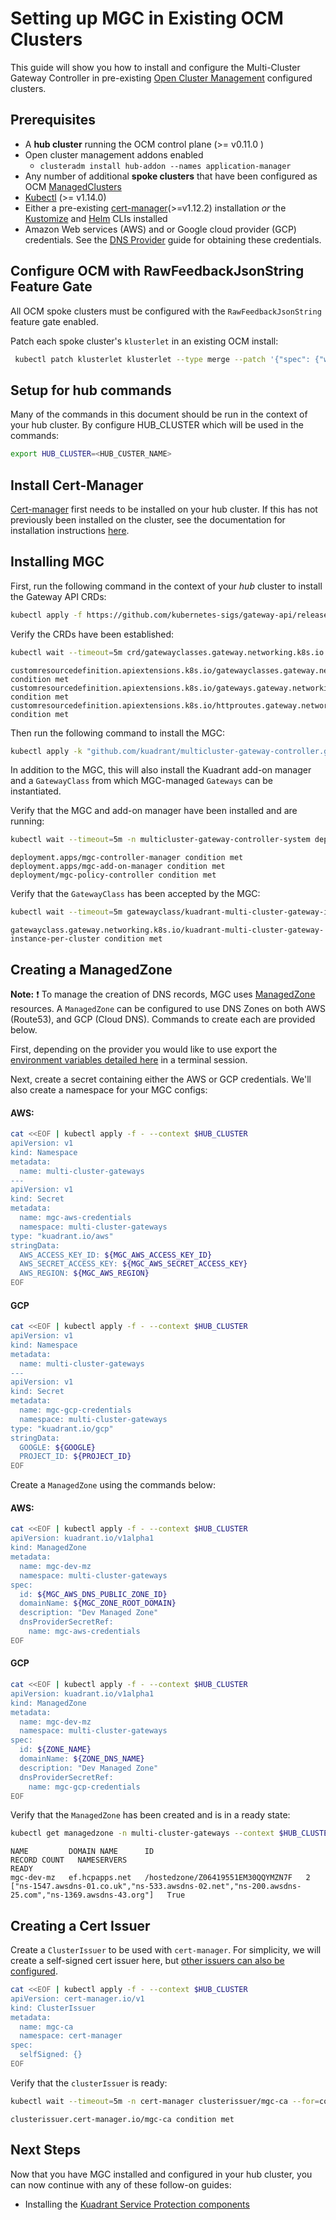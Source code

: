 # Setting up MGC in Existing OCM Clusters

This guide will show you how to install and configure the Multi-Cluster Gateway Controller in pre-existing [Open Cluster Management](https://open-cluster-management.io/) configured clusters.

## Prerequisites

- A **hub cluster** running the OCM control plane (>= v0.11.0 )
- Open cluster management addons enabled
  -  `clusteradm install hub-addon --names application-manager`
- Any number of additional **spoke clusters** that have been configured as OCM [ManagedClusters](https://open-cluster-management.io/concepts/managedcluster/)
- [Kubectl](https://kubernetes.io/docs/tasks/tools/#kubectl) (>= v1.14.0)
- Either a pre-existing [cert-manager](https://cert-manager.io/)(>=v1.12.2) installation _or_ the [Kustomize](https://kubectl.docs.kubernetes.io/installation/kustomize/) and [Helm](https://helm.sh/docs/intro/quickstart/#install-helm) CLIs installed
- Amazon Web services (AWS) and or Google cloud provider (GCP) credentials. See the [DNS Provider](../dnspolicy/dns-provider.md) guide for obtaining these credentials.

## Configure OCM with RawFeedbackJsonString Feature Gate

All OCM spoke clusters must be configured with the `RawFeedbackJsonString` feature gate enabled.

Patch each spoke cluster's `klusterlet` in an existing OCM install:

   ```bash
    kubectl patch klusterlet klusterlet --type merge --patch '{"spec": {"workConfiguration": {"featureGates": [{"feature": "RawFeedbackJsonString", "mode": "Enable"}]}}}' --context <EACH_SPOKE_CLUSTER>
   ```

## Setup for hub commands
Many of the commands in this document should be run in the context of your hub cluster.
By configure HUB_CLUSTER which will be used in the commands:

```bash
export HUB_CLUSTER=<HUB_CUSTER_NAME>
```

## Install Cert-Manager
[Cert-manager](https://cert-manager.io/) first needs to be installed on your hub cluster. If this has not previously been installed on the cluster, see the documentation for installation instructions [here](https://cert-manager.io/docs/installation/kubectl/).

## Installing MGC

First, run the following command in the context of your *hub* cluster to install the Gateway API CRDs:

```bash
kubectl apply -f https://github.com/kubernetes-sigs/gateway-api/releases/download/v1.0.0/standard-install.yaml --context $HUB_CLUSTER
```

Verify the CRDs have been established:

```bash
kubectl wait --timeout=5m crd/gatewayclasses.gateway.networking.k8s.io crd/gateways.gateway.networking.k8s.io crd/httproutes.gateway.networking.k8s.io --for=condition=Established --context $HUB_CLUSTER
```

```
customresourcedefinition.apiextensions.k8s.io/gatewayclasses.gateway.networking.k8s.io condition met
customresourcedefinition.apiextensions.k8s.io/gateways.gateway.networking.k8s.io condition met
customresourcedefinition.apiextensions.k8s.io/httproutes.gateway.networking.k8s.io condition met
```

Then run the following command to install the MGC:

```bash
kubectl apply -k "github.com/kuadrant/multicluster-gateway-controller.git/config/mgc-install-guide?ref=release-0.3" --context $HUB_CLUSTER
```

In addition to the MGC, this will also install the Kuadrant add-on manager and a `GatewayClass` from which MGC-managed `Gateways` can be instantiated.

Verify that the MGC and add-on manager have been installed and are running:

```bash
kubectl wait --timeout=5m -n multicluster-gateway-controller-system deployment/mgc-controller-manager deployment/mgc-add-on-manager deployment/mgc-policy-controller --for=condition=Available --context $HUB_CLUSTER
```
```
deployment.apps/mgc-controller-manager condition met
deployment.apps/mgc-add-on-manager condition met
deployment/mgc-policy-controller condition met
```

Verify that the `GatewayClass` has been accepted by the MGC:

```bash
kubectl wait --timeout=5m gatewayclass/kuadrant-multi-cluster-gateway-instance-per-cluster --for=condition=Accepted --context $HUB_CLUSTER
```
```
gatewayclass.gateway.networking.k8s.io/kuadrant-multi-cluster-gateway-instance-per-cluster condition met
```

## Creating a ManagedZone

**Note:** :exclamation: To manage the creation of DNS records, MGC uses [ManagedZone](../managed-zone.md) resources. A `ManagedZone` can be configured to use DNS Zones on both AWS (Route53), and GCP (Cloud DNS). Commands to create each are provided below. 

First, depending on the provider you would like to use export the [environment variables detailed here](https://docs.kuadrant.io/getting-started/#config) in a terminal session.

Next, create a secret containing either the AWS or GCP credentials. We'll also create a namespace for your MGC configs:

#### AWS:
```bash
cat <<EOF | kubectl apply -f - --context $HUB_CLUSTER
apiVersion: v1
kind: Namespace
metadata:
  name: multi-cluster-gateways
---
apiVersion: v1
kind: Secret
metadata:
  name: mgc-aws-credentials
  namespace: multi-cluster-gateways
type: "kuadrant.io/aws"
stringData:
  AWS_ACCESS_KEY_ID: ${MGC_AWS_ACCESS_KEY_ID}
  AWS_SECRET_ACCESS_KEY: ${MGC_AWS_SECRET_ACCESS_KEY}
  AWS_REGION: ${MGC_AWS_REGION}
EOF
```
#### GCP
```bash
cat <<EOF | kubectl apply -f - --context $HUB_CLUSTER
apiVersion: v1
kind: Namespace
metadata:
  name: multi-cluster-gateways
---
apiVersion: v1
kind: Secret
metadata:
  name: mgc-gcp-credentials
  namespace: multi-cluster-gateways
type: "kuadrant.io/gcp"
stringData:
  GOOGLE: ${GOOGLE}
  PROJECT_ID: ${PROJECT_ID}
EOF
```

Create a  `ManagedZone` using the commands below:

#### AWS:

```bash
cat <<EOF | kubectl apply -f - --context $HUB_CLUSTER
apiVersion: kuadrant.io/v1alpha1
kind: ManagedZone
metadata:
  name: mgc-dev-mz
  namespace: multi-cluster-gateways
spec:
  id: ${MGC_AWS_DNS_PUBLIC_ZONE_ID}
  domainName: ${MGC_ZONE_ROOT_DOMAIN}
  description: "Dev Managed Zone"
  dnsProviderSecretRef:
    name: mgc-aws-credentials
EOF
```
#### GCP

```bash
cat <<EOF | kubectl apply -f - --context $HUB_CLUSTER
apiVersion: kuadrant.io/v1alpha1
kind: ManagedZone
metadata:
  name: mgc-dev-mz
  namespace: multi-cluster-gateways
spec:
  id: ${ZONE_NAME}
  domainName: ${ZONE_DNS_NAME}
  description: "Dev Managed Zone"
  dnsProviderSecretRef:
    name: mgc-gcp-credentials
EOF
```

Verify that the `ManagedZone` has been created and is in a ready state:

```bash
kubectl get managedzone -n multi-cluster-gateways --context $HUB_CLUSTER
```
```
NAME         DOMAIN NAME      ID                                  RECORD COUNT   NAMESERVERS                                                                                         READY
mgc-dev-mz   ef.hcpapps.net   /hostedzone/Z06419551EM30QQYMZN7F   2              ["ns-1547.awsdns-01.co.uk","ns-533.awsdns-02.net","ns-200.awsdns-25.com","ns-1369.awsdns-43.org"]   True
```

## Creating a Cert Issuer

Create a `ClusterIssuer` to be used with `cert-manager`. For simplicity, we will create a self-signed cert issuer here, but [other issuers can also be configured](https://cert-manager.io/docs/configuration/).

```bash
cat <<EOF | kubectl apply -f - --context $HUB_CLUSTER
apiVersion: cert-manager.io/v1
kind: ClusterIssuer
metadata:
  name: mgc-ca
  namespace: cert-manager
spec:
  selfSigned: {}
EOF
```

Verify that the `clusterIssuer` is ready:

```bash
kubectl wait --timeout=5m -n cert-manager clusterissuer/mgc-ca --for=condition=Ready --context $HUB_CLUSTER
```
```
clusterissuer.cert-manager.io/mgc-ca condition met
```

## Next Steps

Now that you have MGC installed and configured in your hub cluster, you can now continue with any of these follow-on guides:

- Installing the [Kuadrant Service Protection components](./service-protection-installation.md)